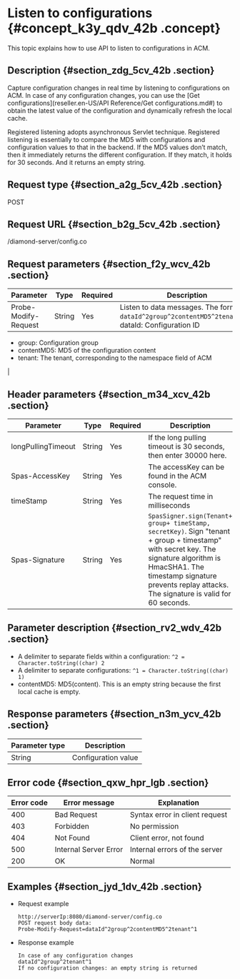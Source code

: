# Listen to configurations {#concept_k3y_qdv_42b .concept}

This topic explains how to use API to listen to configurations in ACM.

## Description {#section_zdg_5cv_42b .section}

Capture configuration changes in real time by listening to configurations on ACM. In case of any configuration changes, you can use the [Get configurations](reseller.en-US/API Reference/Get configurations.md#) to obtain the latest value of the configuration and dynamically refresh the local cache.

Registered listening adopts asynchronous Servlet technique. Registered listening is essentially to compare the MD5 with configurations and configuration values to that in the backend. If the MD5 values don’t match, then it immediately returns the different configuration. If they match, it holds for 30 seconds. And it returns an empty string.

## Request type {#section_a2g_5cv_42b .section}

POST

## Request URL {#section_b2g_5cv_42b .section}

/diamond-server/config.co

## Request parameters {#section_f2y_wcv_42b .section}

|Parameter|Type|Required|Description|
|---------|----|--------|-----------|
|Probe-Modify-Request|String|Yes|Listen to data messages. The format is `dataId^2group^2contentMD5^2tenant^1`.-   dataId: Configuration ID
-   group: Configuration group
-   contentMD5: MD5 of the configuration content
-   tenant: The tenant, corresponding to the namespace field of ACM

|

## Header parameters {#section_m34_xcv_42b .section}

|Parameter|Type|Required|Description|
|---------|----|--------|-----------|
|longPullingTimeout|String|Yes|If the long pulling timeout is 30 seconds, then enter 30000 here.|
|Spas-AccessKey|String|Yes|The accessKey can be found in the ACM console.|
|timeStamp|String|Yes|The request time in milliseconds|
|Spas-Signature|String|Yes|`SpasSigner.sign(Tenant+ group+ timeStamp, secretKey)`. Sign "tenant + group + timestamp" with secret key. The signature algorithm is HmacSHA1. The timestamp signature prevents replay attacks. The signature is valid for 60 seconds.|

## Parameter description {#section_rv2_wdv_42b .section}

-   A delimiter to separate fields within a configuration: `^2 = Character.toString((char) 2`
-   A delimiter to separate configurations: `^1 = Character.toString((char) 1)`
-   contentMD5: MD5\(content\). This is an empty string because the first local cache is empty.

## Response parameters {#section_n3m_ycv_42b .section}

|Parameter type|Description|
|--------------|-----------|
|String|Configuration value|

## Error code {#section_qxw_hpr_lgb .section}

|Error code|Error message|Explanation|
|----------|-------------|-----------|
|400|Bad Request|Syntax error in client request|
|403|Forbidden|No permission|
|404|Not Found|Client error, not found|
|500|Internal Server Error|Internal errors of the server|
|200|OK|Normal|

## Examples {#section_jyd_1dv_42b .section}

-   Request example

    ```
    http://serverIp:8080/diamond-server/config.co
    POST request body data:
    Probe-Modify-Request=dataId^2group^2contentMD5^2tenant^1
    ```

-   Response example

    ```
    In case of any configuration changes
    dataId^2group^2tenant^1
    If no configuration changes: an empty string is returned
    ```


